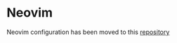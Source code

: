 # Neovim

Neovim configuration has been moved to this [repository](https://github.com/UnknownRori/rori.nvim)
